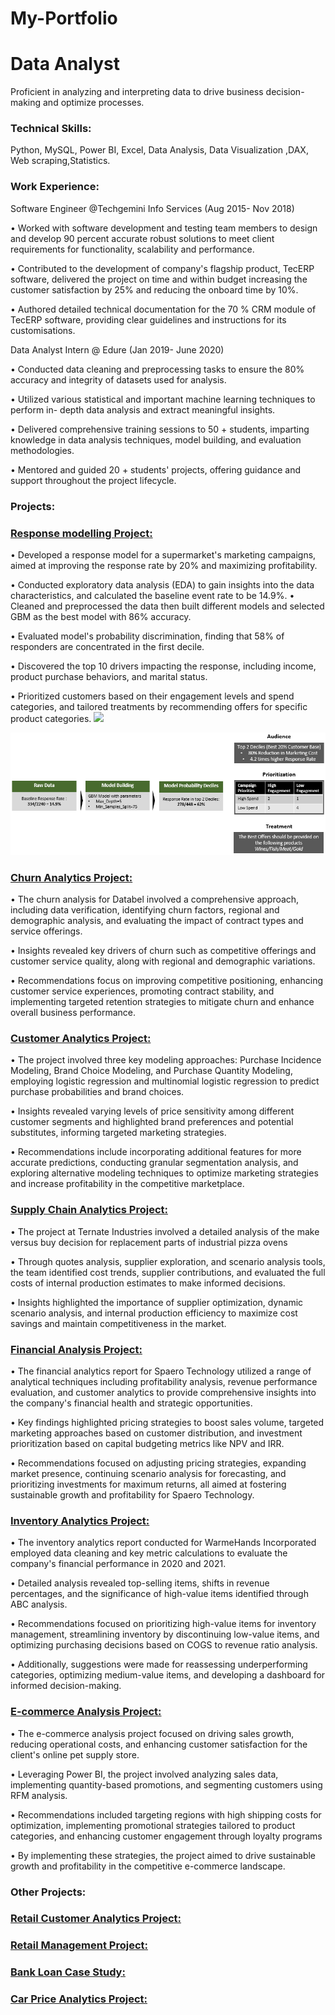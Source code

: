 # My-Portfolio
# Data Analyst
Proficient in analyzing and interpreting data to drive business decision-making and optimize processes.

### Technical Skills:
Python, MySQL, Power BI, Excel, Data Analysis, Data Visualization ,DAX, Web scraping,Statistics.

### Work Experience:
Software Engineer @Techgemini Info Services (Aug 2015- Nov 2018)

• Worked with software development and testing team members to design and develop 90 percent accurate robust solutions to meet client requirements for functionality, scalability and performance.

• Contributed to the development of company's flagship product, TecERP
software, delivered the project on time and within budget increasing the customer satisfaction by 25% and reducing the onboard time by 10%.

• Authored detailed technical documentation for the 70 % CRM module of TecERP software, providing clear guidelines and instructions for its customisations.

Data Analyst Intern @ Edure (Jan 2019- June 2020)

• Conducted data cleaning and preprocessing tasks to ensure the 80% accuracy and integrity of datasets used for analysis.

• Utilized various statistical and  important machine learning techniques to perform in- depth data analysis and extract meaningful insights.

• Delivered comprehensive training sessions to 50 + students, imparting knowledge
in data analysis techniques, model building, and evaluation methodologies.

• Mentored and guided 20 + students' projects, offering guidance and support throughout the project lifecycle.

### Projects:

### [Response modelling Project:](https://github.com/RajeshShankar23/Response-Modelling-Project)

• Developed a response model for a supermarket's marketing campaigns, aimed at improving the
response rate by 20% and maximizing profitability.

• Conducted exploratory data analysis (EDA) to gain insights into the data characteristics, and calculated the baseline event rate to be 14.9%.
• Cleaned and preprocessed the data then built
different models and selected GBM as the best model with 86% accuracy.

• Evaluated model's probability discrimination, finding that 58% of responders are concentrated in the first decile.

• Discovered the top 10 drivers impacting the
response, including income, product purchase behaviors, and marital status.

• Prioritized customers based on their engagement levels and spend categories, and tailored treatments by recommending offers for specific product categories.
![](https://github.com/RajeshShankar23/My-Portfolio/images/response.png)

![](https://github.com/RajeshShankar23/My-Portfolio/blob/main/images/response.png)

### [Churn Analytics Project:](https://github.com/RajeshShankar23/Churn-Analysis)

• The churn analysis for Databel involved a comprehensive approach, including data verification, identifying churn factors, regional and demographic analysis, and evaluating the impact of contract types and service offerings.

• Insights revealed key drivers of churn such as competitive offerings and customer service quality, along with regional and demographic variations.

• Recommendations focus on improving competitive positioning, enhancing customer service experiences, promoting contract stability, and implementing targeted retention strategies to mitigate churn and enhance overall business performance.

### [Customer Analytics Project:](https://github.com/RajeshShankar23/Customer-Analytics)

• The project involved three key modeling approaches: Purchase Incidence Modeling, Brand Choice Modeling, and Purchase Quantity Modeling, employing logistic regression and multinomial logistic regression to predict purchase probabilities and brand choices.

• Insights revealed varying levels of price sensitivity among different customer segments and highlighted brand preferences and potential substitutes, informing targeted marketing strategies.

• Recommendations include incorporating additional features for more accurate predictions, conducting granular segmentation analysis, and exploring alternative modeling techniques to optimize marketing strategies and increase profitability in the competitive marketplace.

### [Supply Chain Analytics Project:](https://github.com/RajeshShankar23/Supply-Chain-Analytics)

• The project at Ternate Industries involved a detailed analysis of the make versus buy decision for replacement parts of industrial pizza ovens

• Through quotes analysis, supplier exploration, and scenario analysis tools, the team identified cost trends, supplier contributions, and evaluated the full costs of internal production estimates to make informed decisions.

• Insights highlighted the importance of supplier optimization, dynamic scenario analysis, and internal production efficiency to maximize cost savings and maintain competitiveness in the market.

### [Financial Analysis Project:](https://github.com/RajeshShankar23/Financial-Analysis)

• The financial analytics report for Spaero Technology utilized a range of analytical techniques including profitability analysis, revenue performance evaluation, and customer analytics to provide comprehensive insights into the company's financial health and strategic opportunities. 

• Key findings highlighted pricing strategies to boost sales volume, targeted marketing approaches based on customer distribution, and investment prioritization based on capital budgeting metrics like NPV and IRR. 

• Recommendations focused on adjusting pricing strategies, expanding market presence, continuing scenario analysis for forecasting, and prioritizing investments for maximum returns, all aimed at fostering sustainable growth and profitability for Spaero Technology.

### [Inventory Analytics Project:](https://github.com/RajeshShankar23/Inventory-Analysis)

• The inventory analytics report conducted for WarmeHands Incorporated employed data cleaning and key metric calculations to evaluate the company's financial performance in 2020 and 2021. 

• Detailed analysis revealed top-selling items, shifts in revenue percentages, and the significance of high-value items identified through ABC analysis. 

• Recommendations focused on prioritizing high-value items for inventory management, streamlining inventory by discontinuing low-value items, and optimizing purchasing decisions based on COGS to revenue ratio analysis. 

• Additionally, suggestions were made for reassessing underperforming categories, optimizing medium-value items, and developing a dashboard for informed decision-making.

### [E-commerce Analysis Project:](https://github.com/RajeshShankar23/E-Commerce-Analysis-in-PowerBI)

• The e-commerce analysis project focused on driving sales growth, reducing operational costs, and enhancing customer satisfaction for the client's online pet supply store.

• Leveraging Power BI, the project involved analyzing sales data, implementing quantity-based promotions, and segmenting customers using RFM analysis.

• Recommendations included targeting regions with high shipping costs for optimization, implementing promotional strategies tailored to product categories, and enhancing customer engagement through loyalty programs

• By implementing these strategies, the project aimed to drive sustainable growth and profitability in the competitive e-commerce landscape.


### Other Projects:

### [Retail Customer Analytics Project:](https://github.com/RajeshShankar23/Retail-Customer-Analytics)

### [Retail Management Project:](https://github.com/RajeshShankar23/Retail-Management)

### [Bank Loan Case Study:](https://github.com/RajeshShankar23/Bank-Loan-Case-Study)

### [Car Price Analytics Project:](https://github.com/RajeshShankar23/Car-Price-Analytics)










